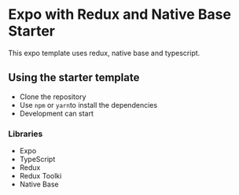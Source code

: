 # Expo with Redux and Native Base Starter

This expo template uses redux, native base and typescript.

## Using the starter template

- Clone the repository
- Use `npm` or `yarn`to install the dependencies
- Development can start

### Libraries

- Expo
- TypeScript
- Redux
- Redux Toolki
- Native Base
